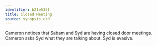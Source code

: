 ```yaml
---
identifier: b21e535f
title: Closed Meeting
source: synopsis.ctd 
---
```

Cameron notices that Sabam and Syd are having closed door meetings.
Cameron asks Syd what they are talking about. Syd is evasive.
